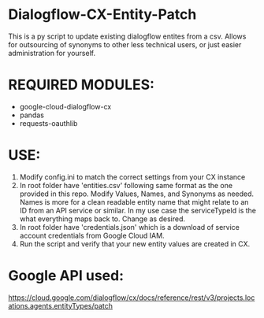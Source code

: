 # Dialogflow-CX-Entity-Patch
This is a py script to update existing dialogflow entites from a csv. Allows for outsourcing of synonyms to other less technical users, or just easier administration for yourself.

# REQUIRED MODULES:
- google-cloud-dialogflow-cx
- pandas
- requests-oauthlib

# USE:
1. Modify config.ini to match the correct settings from your CX instance
2. In root folder have 'entities.csv' following same format as the one provided in this repo. Modify Values, Names, and Synonyms as needed. Names is more for a clean readable entity name that might relate to an ID from an API service or similar. In my use case the serviceTypeId is the what everything maps back to. Change as desired.
3. In root folder have 'credentials.json' which is a download of service account credentials from Google Cloud IAM. 
4. Run the script and verify that your new entity values are created in CX.

# Google API used:
https://cloud.google.com/dialogflow/cx/docs/reference/rest/v3/projects.locations.agents.entityTypes/patch
